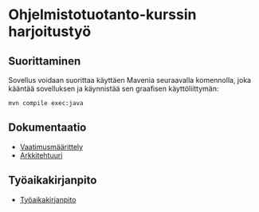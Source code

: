 # Ohjelmistotuotanto-kurssin harjoitustyö

## Suorittaminen

Sovellus voidaan suorittaa käyttäen Mavenia seuraavalla komennolla,
joka kääntää sovelluksen ja käynnistää sen graafisen käyttöliittymän:

```shell
mvn compile exec:java
```

## Dokumentaatio

 - [Vaatimusmäärittely](docs/requirements.md)
 - [Arkkitehtuuri](docs/architecture.md)

## Työaikakirjanpito

 - [Työaikakirjanpito](timesheet.md)
